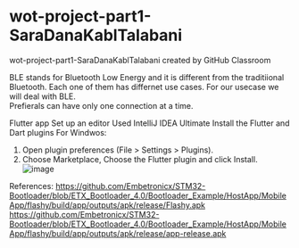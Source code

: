 # wot-project-part1-SaraDanaKablTalabani
wot-project-part1-SaraDanaKablTalabani created by GitHub Classroom

BLE stands for Bluetooth Low Energy and it is different from the traditiional Bluetooth.
Each one of them has differnet use cases. For our usecase we will deal with BLE.  
Prefierals can have only one connection at a time.


Flutter app
Set up an editor
Used IntelliJ IDEA Ultimate
Install the Flutter and Dart plugins
For Windwos:
1. Open plugin preferences (File > Settings > Plugins).
2. Choose Marketplace, Choose the Flutter plugin and click Install.
![image](https://user-images.githubusercontent.com/101463904/184498496-c657ee5d-c020-45fb-bd2e-5b0720700bd1.png)


References:
https://github.com/Embetronicx/STM32-Bootloader/blob/ETX_Bootloader_4.0/Bootloader_Example/HostApp/MobileApp/flashy/build/app/outputs/apk/release/Flashy.apk
https://github.com/Embetronicx/STM32-Bootloader/blob/ETX_Bootloader_4.0/Bootloader_Example/HostApp/MobileApp/flashy/build/app/outputs/apk/release/app-release.apk
